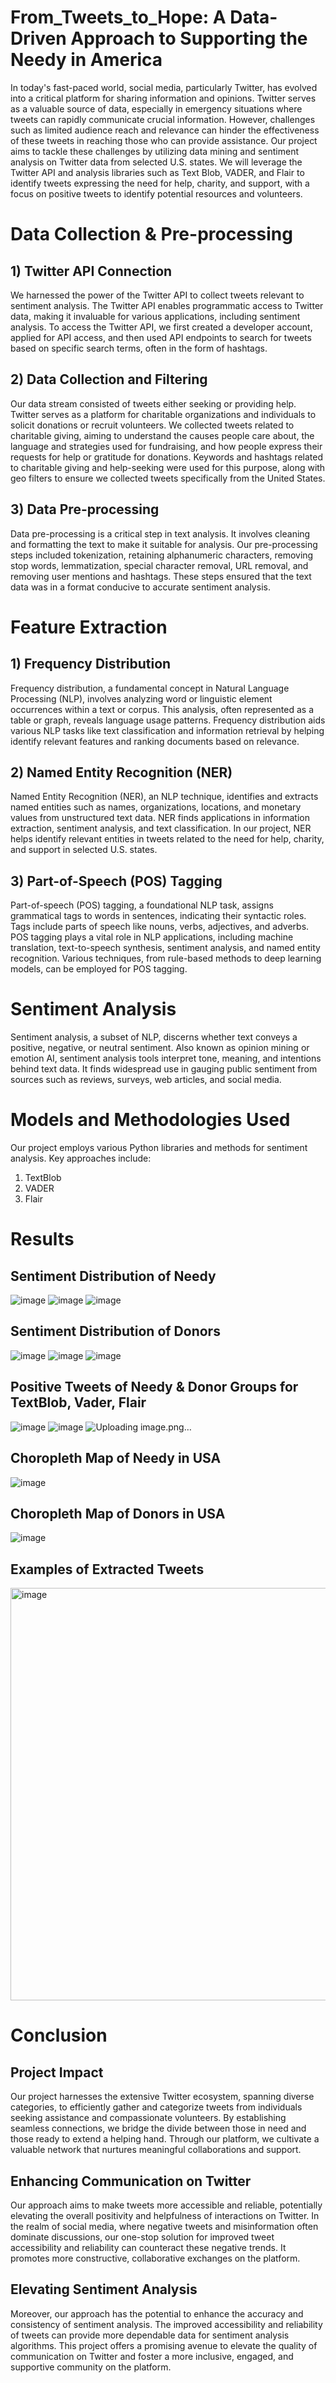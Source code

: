 # From_Tweets_to_Hope: A Data-Driven Approach to Supporting the Needy in America

In today's fast-paced world, social media, particularly Twitter, has evolved into a critical platform for sharing information and opinions. Twitter serves as a valuable source of data, especially in emergency situations where tweets can rapidly communicate crucial information. However, challenges such as limited audience reach and relevance can hinder the effectiveness of these tweets in reaching those who can provide assistance. Our project aims to tackle these challenges by utilizing data mining and sentiment analysis on Twitter data from selected U.S. states. We will leverage the Twitter API and analysis libraries such as Text Blob, VADER, and Flair to identify tweets expressing the need for help, charity, and support, with a focus on positive tweets to identify potential resources and volunteers.

# Data Collection & Pre-processing
## 1) Twitter API Connection
We harnessed the power of the Twitter API to collect tweets relevant to sentiment analysis. The Twitter API enables programmatic access to Twitter data, making it invaluable for various applications, including sentiment analysis. To access the Twitter API, we first created a developer account, applied for API access, and then used API endpoints to search for tweets based on specific search terms, often in the form of hashtags.

## 2) Data Collection and Filtering
Our data stream consisted of tweets either seeking or providing help. Twitter serves as a platform for charitable organizations and individuals to solicit donations or recruit volunteers. We collected tweets related to charitable giving, aiming to understand the causes people care about, the language and strategies used for fundraising, and how people express their requests for help or gratitude for donations. Keywords and hashtags related to charitable giving and help-seeking were used for this purpose, along with geo filters to ensure we collected tweets specifically from the United States.

## 3) Data Pre-processing
Data pre-processing is a critical step in text analysis. It involves cleaning and formatting the text to make it suitable for analysis. Our pre-processing steps included tokenization, retaining alphanumeric characters, removing stop words, lemmatization, special character removal, URL removal, and removing user mentions and hashtags. These steps ensured that the text data was in a format conducive to accurate sentiment analysis.

# Feature Extraction
## 1) Frequency Distribution
Frequency distribution, a fundamental concept in Natural Language Processing (NLP), involves analyzing word or linguistic element occurrences within a text or corpus. This analysis, often represented as a table or graph, reveals language usage patterns. Frequency distribution aids various NLP tasks like text classification and information retrieval by helping identify relevant features and ranking documents based on relevance.

## 2) Named Entity Recognition (NER)
Named Entity Recognition (NER), an NLP technique, identifies and extracts named entities such as names, organizations, locations, and monetary values from unstructured text data. NER finds applications in information extraction, sentiment analysis, and text classification. In our project, NER helps identify relevant entities in tweets related to the need for help, charity, and support in selected U.S. states.

## 3) Part-of-Speech (POS) Tagging
Part-of-speech (POS) tagging, a foundational NLP task, assigns grammatical tags to words in sentences, indicating their syntactic roles. Tags include parts of speech like nouns, verbs, adjectives, and adverbs. POS tagging plays a vital role in NLP applications, including machine translation, text-to-speech synthesis, sentiment analysis, and named entity recognition. Various techniques, from rule-based methods to deep learning models, can be employed for POS tagging.

# Sentiment Analysis
Sentiment analysis, a subset of NLP, discerns whether text conveys a positive, negative, or neutral sentiment. Also known as opinion mining or emotion AI, sentiment analysis tools interpret tone, meaning, and intentions behind text data. It finds widespread use in gauging public sentiment from sources such as reviews, surveys, web articles, and social media.

# Models and Methodologies Used
Our project employs various Python libraries and methods for sentiment analysis. Key approaches include:

1. TextBlob
2. VADER
3. Flair

# Results
## Sentiment Distribution of Needy
![image](https://github.com/chiradeep-nanabala/From_Tweets_To_Hope/assets/44319198/0a206f5b-ed48-4eba-ad9a-9e4402106fad)
![image](https://github.com/chiradeep-nanabala/From_Tweets_To_Hope/assets/44319198/a9070ed9-d38a-474a-8445-4435e18de642)
![image](https://github.com/chiradeep-nanabala/From_Tweets_To_Hope/assets/44319198/8d80fe99-ef2b-490f-9a1f-531665df7941)


## Sentiment Distribution of Donors
![image](https://github.com/chiradeep-nanabala/From_Tweets_To_Hope/assets/44319198/c67926f7-e0b6-4d08-939a-0fb06d93f9cb)
![image](https://github.com/chiradeep-nanabala/From_Tweets_To_Hope/assets/44319198/e404e12d-d631-41c9-8f68-a00edab8641d)
![image](https://github.com/chiradeep-nanabala/From_Tweets_To_Hope/assets/44319198/09d9266d-65f3-4b07-9841-7b5af02236a0)


## Positive Tweets of Needy & Donor Groups for TextBlob, Vader, Flair
![image](https://github.com/chiradeep-nanabala/From_Tweets_To_Hope/assets/44319198/9418b5bb-5a2f-4d28-b98f-f4bc6acb8046)
![image](https://github.com/chiradeep-nanabala/From_Tweets_To_Hope/assets/44319198/1f3b2d68-699a-4e83-8e16-d1311428dbe0)
![Uploading image.png…]()


## Choropleth Map of Needy in USA
![image](https://github.com/chiradeep-nanabala/From_Tweets_To_Hope/assets/44319198/5a5c9a42-20fd-41b1-87f5-f1efa88ced14)

## Choropleth Map of Donors in USA
![image](https://github.com/chiradeep-nanabala/From_Tweets_To_Hope/assets/44319198/4019c241-3184-4422-8444-fe50ab5d6e69)

## Examples of Extracted Tweets

<img width="660" alt="image" src="https://github.com/ChiradeepNanabala/From_Tweets_to_Hope/assets/44319198/34a143cb-f9b6-4933-ab96-7bb12895fd5b">

# Conclusion

## Project Impact
Our project harnesses the extensive Twitter ecosystem, spanning diverse categories, to efficiently gather and categorize tweets from individuals seeking assistance and compassionate volunteers. By establishing seamless connections, we bridge the divide between those in need and those ready to extend a helping hand. Through our platform, we cultivate a valuable network that nurtures meaningful collaborations and support.

## Enhancing Communication on Twitter
Our approach aims to make tweets more accessible and reliable, potentially elevating the overall positivity and helpfulness of interactions on Twitter. In the realm of social media, where negative tweets and misinformation often dominate discussions, our one-stop solution for improved tweet accessibility and reliability can counteract these negative trends. It promotes more constructive, collaborative exchanges on the platform.

## Elevating Sentiment Analysis
Moreover, our approach has the potential to enhance the accuracy and consistency of sentiment analysis. The improved accessibility and reliability of tweets can provide more dependable data for sentiment analysis algorithms. This project offers a promising avenue to elevate the quality of communication on Twitter and foster a more inclusive, engaged, and supportive community on the platform.




